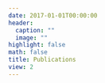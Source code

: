 ```yaml
---
date: 2017-01-01T00:00:00
header:
  caption: ""
  image: ""
highlight: false
math: false
title: Publications
view: 2
---
```

